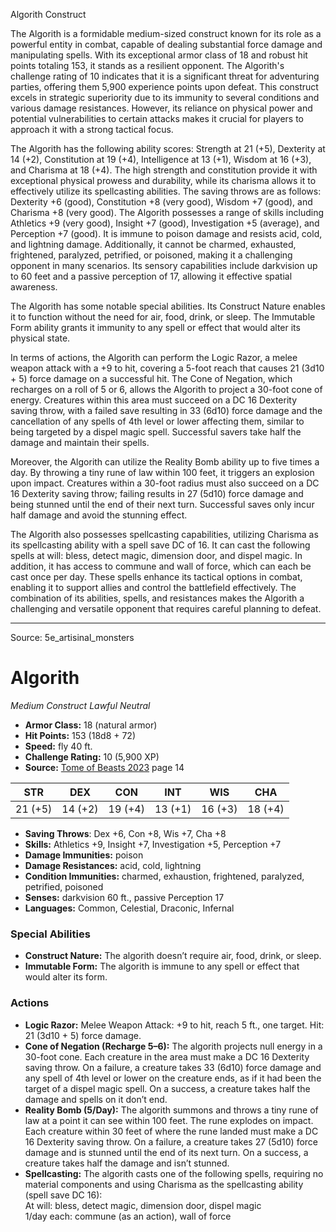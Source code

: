 <MonsterName/>Algorith</MonsterName>
<CreatureType/>Construct</CreatureType>

<summary>The Algorith is a formidable medium-sized construct known for its role as a powerful entity in combat, capable of dealing substantial force damage and manipulating spells. With its exceptional armor class of 18 and robust hit points totaling 153, it stands as a resilient opponent. The Algorith's challenge rating of 10 indicates that it is a significant threat for adventuring parties, offering them 5,900 experience points upon defeat. This construct excels in strategic superiority due to its immunity to several conditions and various damage resistances. However, its reliance on physical power and potential vulnerabilities to certain attacks makes it crucial for players to approach it with a strong tactical focus.</summary>

<detail>

The Algorith has the following ability scores: Strength at 21 (+5), Dexterity at 14 (+2), Constitution at 19 (+4), Intelligence at 13 (+1), Wisdom at 16 (+3), and Charisma at 18 (+4). The high strength and constitution provide it with exceptional physical prowess and durability, while its charisma allows it to effectively utilize its spellcasting abilities. The saving throws are as follows: Dexterity +6 (good), Constitution +8 (very good), Wisdom +7 (good), and Charisma +8 (very good). The Algorith possesses a range of skills including Athletics +9 (very good), Insight +7 (good), Investigation +5 (average), and Perception +7 (good). It is immune to poison damage and resists acid, cold, and lightning damage. Additionally, it cannot be charmed, exhausted, frightened, paralyzed, petrified, or poisoned, making it a challenging opponent in many scenarios. Its sensory capabilities include darkvision up to 60 feet and a passive perception of 17, allowing it effective spatial awareness.

The Algorith has some notable special abilities. Its Construct Nature enables it to function without the need for air, food, drink, or sleep. The Immutable Form ability grants it immunity to any spell or effect that would alter its physical state.

In terms of actions, the Algorith can perform the Logic Razor, a melee weapon attack with a +9 to hit, covering a 5-foot reach that causes 21 (3d10 + 5) force damage on a successful hit. The Cone of Negation, which recharges on a roll of 5 or 6, allows the Algorith to project a 30-foot cone of energy. Creatures within this area must succeed on a DC 16 Dexterity saving throw, with a failed save resulting in 33 (6d10) force damage and the cancellation of any spells of 4th level or lower affecting them, similar to being targeted by a dispel magic spell. Successful savers take half the damage and maintain their spells.

Moreover, the Algorith can utilize the Reality Bomb ability up to five times a day. By throwing a tiny rune of law within 100 feet, it triggers an explosion upon impact. Creatures within a 30-foot radius must also succeed on a DC 16 Dexterity saving throw; failing results in 27 (5d10) force damage and being stunned until the end of their next turn. Successful saves only incur half damage and avoid the stunning effect.

The Algorith also possesses spellcasting capabilities, utilizing Charisma as its spellcasting ability with a spell save DC of 16. It can cast the following spells at will: bless, detect magic, dimension door, and dispel magic. In addition, it has access to commune and wall of force, which can each be cast once per day. These spells enhance its tactical options in combat, enabling it to support allies and control the battlefield effectively. The combination of its abilities, spells, and resistances makes the Algorith a challenging and versatile opponent that requires careful planning to defeat.</detail>



---

Source: 5e_artisinal_monsters

# Algorith

*Medium* *Construct* *Lawful Neutral*

- **Armor Class:** 18 (natural armor)
- **Hit Points:** 153 (18d8 + 72)
- **Speed:** fly 40 ft.
- **Challenge Rating:** 10 (5,900 XP)
- **Source:** [Tome of Beasts 2023](https://koboldpress.com/kpstore/product/tome-of-beasts-1-2023-edition/) page 14

| STR | DEX | CON | INT | WIS | CHA |
| --- | --- | --- | --- | --- | --- |
| 21 (+5) | 14 (+2) | 19 (+4) | 13 (+1) | 16 (+3) | 18 (+4) |

- **Saving Throws**: Dex +6, Con +8, Wis +7, Cha +8
- **Skills:** Athletics +9, Insight +7, Investigation +5, Perception +7
- **Damage Immunities:** poison
- **Damage Resistances:** acid, cold, lightning
- **Condition Immunities:** charmed, exhaustion, frightened, paralyzed, petrified, poisoned
- **Senses:** darkvision 60 ft., passive Perception 17
- **Languages:** Common, Celestial, Draconic, Infernal

### Special Abilities

- **Construct Nature:** The algorith doesn’t require air, food, drink, or sleep.
- **Immutable Form:** The algorith is immune to any spell or effect that would alter its form.

### Actions

- **Logic Razor:** Melee Weapon Attack: +9 to hit, reach 5 ft., one target. Hit: 21 (3d10 + 5) force damage.
- **Cone of Negation (Recharge 5–6):** The algorith projects null energy in a 30-foot cone. Each creature in the area must make a DC 16 Dexterity saving throw. On a failure, a creature takes 33 (6d10) force damage and any spell of 4th level or lower on the creature ends, as if it had been the target of a dispel magic spell. On a success, a creature takes half the damage and spells on it don’t end.
- **Reality Bomb (5/Day):** The algorith summons and throws a tiny rune of law at a point it can see within 100 feet. The rune explodes on impact. Each creature within 30 feet of where the rune landed must make a DC 16 Dexterity saving throw. On a failure, a creature takes 27 (5d10) force damage and is stunned until the end of its next turn. On a success, a creature takes half the damage and isn’t stunned.
- **Spellcasting:** The algorith casts one of the following spells, requiring no material components and using Charisma as the spellcasting ability (spell save DC 16): <br>At will: bless, detect magic, dimension door, dispel magic<br>1/day each: commune (as an action), wall of force


